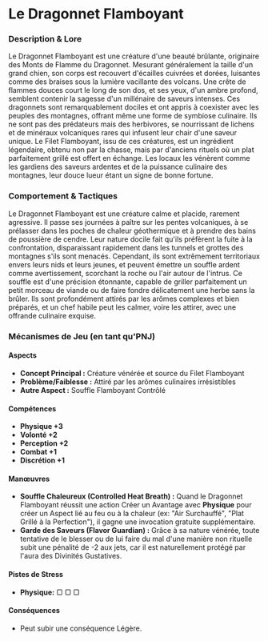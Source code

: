 # Le Dragonnet Flamboyant

### Description & Lore
Le Dragonnet Flamboyant est une créature d'une beauté brûlante, originaire des Monts de Flamme du Dragonnet. Mesurant généralement la taille d'un grand chien, son corps est recouvert d'écailles cuivrées et dorées, luisantes comme des braises sous la lumière vacillante des volcans. Une crête de flammes douces court le long de son dos, et ses yeux, d'un ambre profond, semblent contenir la sagesse d'un millénaire de saveurs intenses. Ces dragonnets sont remarquablement dociles et ont appris à coexister avec les peuples des montagnes, offrant même une forme de symbiose culinaire. Ils ne sont pas des prédateurs mais des herbivores, se nourrissant de lichens et de minéraux volcaniques rares qui infusent leur chair d'une saveur unique. Le Filet Flamboyant, issu de ces créatures, est un ingrédient légendaire, obtenu non par la chasse, mais par d'anciens rituels où un plat parfaitement grillé est offert en échange. Les locaux les vénèrent comme les gardiens des saveurs ardentes et de la puissance culinaire des montagnes, leur douce lueur étant un signe de bonne fortune.

### Comportement & Tactiques
Le Dragonnet Flamboyant est une créature calme et placide, rarement agressive. Il passe ses journées à paître sur les pentes volcaniques, à se prélasser dans les poches de chaleur géothermique et à prendre des bains de poussière de cendre. Leur nature docile fait qu'ils préfèrent la fuite à la confrontation, disparaissant rapidement dans les tunnels et grottes des montagnes s'ils sont menacés. Cependant, ils sont extrêmement territoriaux envers leurs nids et leurs jeunes, et peuvent émettre un souffle ardent comme avertissement, scorchant la roche ou l'air autour de l'intrus. Ce souffle est d'une précision étonnante, capable de griller parfaitement un petit morceau de viande ou de faire fondre délicatement une herbe sans la brûler. Ils sont profondément attirés par les arômes complexes et bien préparés, et un chef habile peut les calmer, voire les attirer, avec une offrande culinaire exquise.

### Mécanismes de Jeu (en tant qu'PNJ)

#### Aspects
*   **Concept Principal :** Créature vénérée et source du Filet Flamboyant
*   **Problème/Faiblesse :** Attiré par les arômes culinaires irrésistibles
*   **Autre Aspect :** Souffle Flamboyant Contrôlé

#### Compétences
*   **Physique +3**
*   **Volonté +2**
*   **Perception +2**
*   **Combat +1**
*   **Discrétion +1**

#### Manœuvres
*   **Souffle Chaleureux (Controlled Heat Breath) :** Quand le Dragonnet Flamboyant réussit une action Créer un Avantage avec **Physique** pour créer un Aspect lié au feu ou à la chaleur (ex: "Air Surchauffé", "Plat Grillé à la Perfection"), il gagne une invocation gratuite supplémentaire.
*   **Garde des Saveurs (Flavor Guardian) :** Grâce à sa nature vénérée, toute tentative de le blesser ou de lui faire du mal d'une manière non rituelle subit une pénalité de -2 aux jets, car il est naturellement protégé par l'aura des Divinités Gustatives.

#### Pistes de Stress
*   **Physique:** ▢ ▢ ▢

#### Conséquences
*   Peut subir une conséquence Légère.